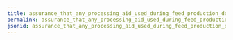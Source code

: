 ```yaml
---
title: assurance_that_any_processing_aid_used_during_feed_production_does_not_cause_any_risk_to_the_safety_of_the_feed
permalink: assurance_that_any_processing_aid_used_during_feed_production_does_not_cause_any_risk_to_the_safety_of_the_feed.html
jsonid: assurance_that_any_processing_aid_used_during_feed_production_does_not_cause_any_risk_to_the_safety_of_the_feed
---
```

